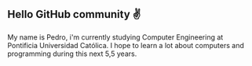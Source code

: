 ## Hello GitHub community ✌️
My name is Pedro, i'm currently studying Computer Engineering at Pontificia Universidad Católica. I hope to learn a lot about computers and programming during this next 5,5 years.


<!--
**Chardock28/Chardock28** is a ✨ _special_ ✨ repository because its `README.md` (this file) appears on your GitHub profile.

Here are some ideas to get you started:

- 🔭 I’m currently working on ...
- 🌱 I’m currently learning ...
- 👯 I’m looking to collaborate on ...
- 🤔 I’m looking for help with ...
- 💬 Ask me about ...
- 📫 How to reach me: ...
- 😄 Pronouns: ...
- ⚡ Fun fact: ...
-->
